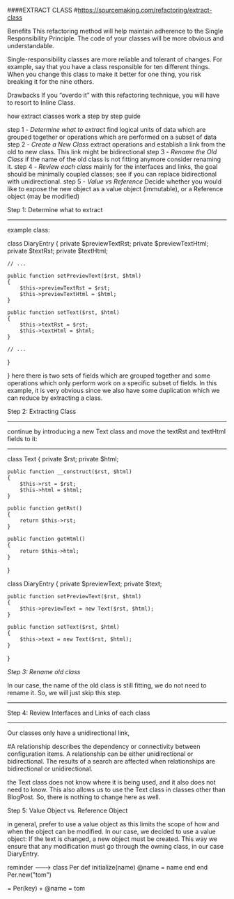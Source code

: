 ####EXTRACT CLASS
#https://sourcemaking.com/refactoring/extract-class

Benefits
This refactoring method will help maintain adherence to the Single Responsibility Principle. The code of your classes will be more obvious and understandable.

Single-responsibility classes are more reliable and tolerant of changes. For example, say that you have a class responsible for ten different things. When you change this class to make it better for one thing, you risk breaking it for the nine others.

Drawbacks
If you “overdo it” with this refactoring technique, you will have to resort to Inline Class.





how extract classes work a step by step guide


step 1 - *Determine what to extract*
          find logical units of data which are
          grouped together or operations which are
          performed on a subset of data
step 2 - *Create a New Class*
          extract operations and establish a link
          from the old to new class. This link might be
          bidirectional
step 3 - *Rename the Old Class*
          if the name of the old class is not fitting anymore
          consider renaming it.
step 4 - *Review each class*
          mainly for the interfaces and links, the goal
          should be minimally coupled classes; see if you can replace
          bidirectional with unidirectional.
step 5 - *Value vs Reference*
          Decide whether you would like to expose the new object as a
          value object (immutable), or a Reference object (may be modified)



Step 1: Determine what to extract
________________________________________

example class:

class DiaryEntry
  {
    private $previewTextRst;
    private $previewTextHtml;
    private $textRst;
    private $textHtml;

    // ...

    public function setPreviewText($rst, $html)
    {
        $this->previewTextRst = $rst;
        $this->previewTextHtml = $html;
    }

    public function setText($rst, $html)
    {
        $this->textRst = $rst;
        $this->textHtml = $html;
    }

    // ...
}

  }
here there is two sets of fields which are grouped together and some operations which only perform work on a specific subset of fields. In this example, it is very obvious since we also have some duplication which we can reduce by extracting a class.


Step 2: Extracting Class
_________________________

continue by introducing a new Text class and move the textRst and textHtml fields to it:
________________________

class Text
{
    private $rst;
    private $html;

    public function __construct($rst, $html)
    {
        $this->rst = $rst;
        $this->html = $html;
    }

    public function getRst()
    {
        return $this->rst;
    }

    public function getHtml()
    {
        return $this->html;
    }
}

class DiaryEntry
{
    private $previewText;
    private $text;

    public function setPreviewText($rst, $html)
    {
        $this->previewText = new Text($rst, $html);
    }

    public function setText($rst, $html)
    {
        $this->text = new Text($rst, $html);
    }
}

*Step 3: Rename old class*

In our case, the name of the old class is still fitting, we do not need to rename it. So, we will just skip this step.

___________________
Step 4: Review Interfaces and Links of each class
______________________
Our classes only have a unidirectional link,

#A relationship describes the dependency or connectivity between configuration items. A relationship can be either unidirectional or bidirectional. The results of a search are affected when relationships are bidirectional or unidirectional.

the Text class does not know where it is being used, and it also does not need to know. This also allows us to use the Text class in classes other than BlogPost. So, there is nothing to change here as well.

Step 5: Value Object vs. Reference Object

in general, prefer to use a value object as this limits the scope of how and when the object can be modified. In our case, we decided to use a value object: If the text is changed, a new object must be created. This way we ensure that any modification must go through the owning class, in our case DiaryEntry.



reminder
---> class Per
        def initialize(name)
          @name = name
          end
          end 
 Per.new("tom")

 = Per(key) + @name = tom
